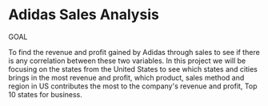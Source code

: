 # Adidas Sales Analysis

GOAL

To find the revenue and profit gained by Adidas through sales to see if there is any correlation between these two variables. In this project we will be focusing on the states from the United States to see which states and cities brings in the most revenue and profit, which product, sales method and region in US contributes the most to the company's revenue and profit, Top 10 states for business.

